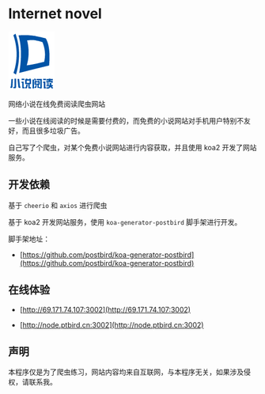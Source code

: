 # Internet novel

![public/img/logo.png](public/img/logo.png)


网络小说在线免费阅读爬虫网站

一些小说在线阅读的时候是需要付费的，而免费的小说网站对手机用户特别不友好，而且很多垃圾广告。

自己写了个爬虫，对某个免费小说网站进行内容获取，并且使用 koa2 开发了网站服务。

## 开发依赖

基于 `cheerio` 和 `axios` 进行爬虫

基于 koa2 开发网站服务，使用 `koa-generator-postbird` 脚手架进行开发。

脚手架地址：  

- [https://github.com/postbird/koa-generator-postbird](https://github.com/postbird/koa-generator-postbird)
 
  
## 在线体验

- [http://69.171.74.107:3002](http://69.171.74.107:3002)

- [http://node.ptbird.cn:3002](http://node.ptbird.cn:3002) 

## 声明

本程序仅是为了爬虫练习，网站内容均来自互联网，与本程序无关，如果涉及侵权，请联系我。

    